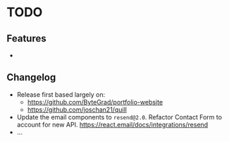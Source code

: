 # TODO

## Features

-

## Changelog

- Release first based largely on:
  - <https://github.com/ByteGrad/portfolio-website>
  - <https://github.com/joschan21/quill>
- Update the email components to `resend@2.0`. Refactor Contact Form to account for new API. <https://react.email/docs/integrations/resend>
- ...
